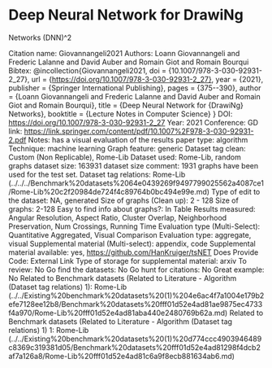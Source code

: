 # Deep Neural Network for DrawiNg
Networks (DNN)^2

Citation name: Giovannangeli2021
Authors: Loann Giovannangeli and Frederic Lalanne and David Auber and Romain Giot and Romain Bourqui
Bibtex: @incollection{Giovannangeli2021,
doi = {10.1007/978-3-030-92931-2_27},
url = {https://doi.org/10.1007/978-3-030-92931-2_27},
year = {2021},
publisher = {Springer International Publishing},
pages = {375--390},
author = {Loann Giovannangeli and Frederic Lalanne and David Auber and Romain Giot and Romain Bourqui},
title = {Deep Neural Network for {DrawiNg} Networks},
booktitle = {Lecture Notes in Computer Science}
}
DOI: https://doi.org/10.1007/978-3-030-92931-2_27
Year: 2021
Conference: GD
link: https://link.springer.com/content/pdf/10.1007%2F978-3-030-92931-2.pdf
Notes: has a visual evaluation of the results
paper type: algorithm
Technique: machine learning
Graph feature: generic
Dataset tag clean: Custom (Non Replicable), Rome-Lib
Dataset used: Rome-Lib, random graphs
dataset size: 163931
dataset size comment: 1931 graphs have been used for the test set.
Dataset tag relations: Rome-Lib (../../../Benchmark%20datasets%2064e0439269f9497799025562a4087ce1/Rome-Lib%20c2f20984de724f4c89764b0bc494e99e.md)
Type of edit to the dataset: NA, generated
Size of graphs (Clean up): 2 - 128
Size of graphs: 2-128
Easy to find info about graphs?: In Table
Results measured: Angular Resolution, Aspect Ratio, Cluster Overlap, Neighborhood Preservation, Num Crossings, Running Time
Evaluation type (Multi-Select): Quantitative Aggregated, Visual Comparison
Evaluation type: aggregate, visual
Supplemental material (Multi-select): appendix, code
Supplemental material available: yes, https://github.com/HanKruiger/tsNET
Does Provide Code: External Link
Type of storage for supplemental material: arxiv
To review: No
Go find the datasets: No
Go hunt for citations: No
Great example: No
Related to Benchmark datasets (Related to Literature - Algorithm (Dataset tag relations) 1): Rome-Lib (../../Existing%20benchmark%20datasets%20(1)%204e6ac4f7a1004e179b2efe7128ee12b8/Benchmark%20datasets%20fff01d52e4ad81ae9875ec4733f4a970/Rome-Lib%20fff01d52e4ad81aba440e2480769b62a.md)
Related to Benchmark datasets (Related to Literature - Algorithm (Dataset tag relations) 1) 1: Rome-Lib (../../Existing%20benchmark%20datasets%20(1)%20d774ccc4903946489c8369c319381d05/Benchmark%20datasets%20fff01d52e4ad81298f4dcb2af7a126a8/Rome-Lib%20fff01d52e4ad81c6a9f8ecb881634ab6.md)
